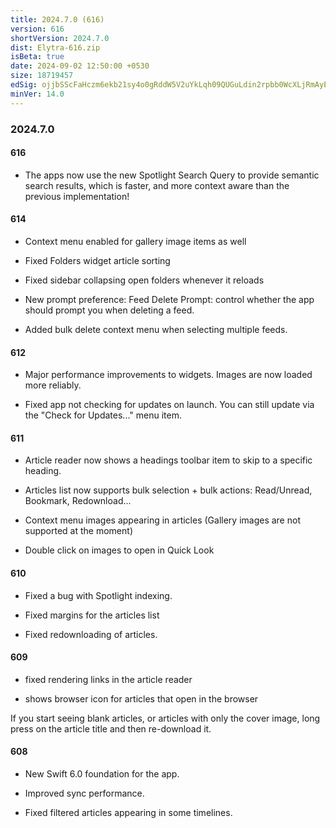 ```yaml
---
title: 2024.7.0 (616)
version: 616
shortVersion: 2024.7.0
dist: Elytra-616.zip
isBeta: true
date: 2024-09-02 12:50:00 +0530
size: 18719457
edSig: ojjbSScFaHczm6ekb21sy4o0gRddW5V2uYkLqh09QUGuLdin2rpbb0WcXLjRmAyEnXTi57pO5uAFDIAv8IY6Bw==
minVer: 14.0
---
```


### 2024.7.0

#### 616

- The apps now use the new Spotlight Search Query to provide semantic search results, which is faster, and more context aware than the previous implementation!

#### 614

- Context menu enabled for gallery image items as well

- Fixed Folders widget article sorting

- Fixed sidebar collapsing open folders whenever it reloads

- New prompt preference: Feed Delete Prompt: control whether the app should prompt you when deleting a feed.

- Added bulk delete context menu when selecting multiple feeds.

#### 612

- Major performance improvements to widgets. Images are now loaded more reliably.

- Fixed app not checking for updates on launch. You can still update via the "Check for Updates..." menu item.

#### 611

- Article reader now shows a headings toolbar item to skip to a specific heading.

- Articles list now supports bulk selection + bulk actions: Read/Unread, Bookmark, Redownload...

- Context menu images appearing in articles (Gallery images are not supported at the moment)

- Double click on images to open in Quick Look

#### 610

- Fixed a bug with Spotlight indexing. 

- Fixed margins for the articles list

- Fixed redownloading of articles.

#### 609

- fixed rendering links in the article reader 

- shows browser icon for articles that open in the browser

If you start seeing blank articles, or articles with only the cover image, long press on the article title and then re-download it.

#### 608

- New Swift 6.0 foundation for the app.

- Improved sync performance. 

- Fixed filtered articles appearing in some timelines. 
